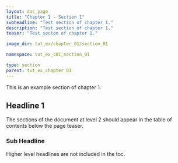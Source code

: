 ```yaml
---
layout: doc_page
title: "Chapter 1 - Section 1"
subheadline: "Test section of chapter 1."
description: "Test section of chapter 1."
teaser: "Test secton of chapter 1."

image_dir: tut_ex/chapter_01/section_01

namespace: tut_ex_c01_section_01

type: section
parent: tut_ex_chapter_01
---
```


This is an example section of chapter 1.

## Headline 1
The sections of the document at level 2 should appear in the table of contents below the page teaser.


### Sub Headline
Higher level headlines are not included in the toc.

